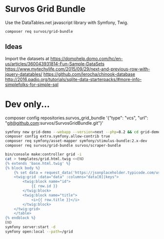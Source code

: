 # Survos Grid Bundle

Use the DataTables.net javascript library with Symfony, Twig.



```bash
composer req survos/grid-bundle
```

## 

## Ideas

Import the datasets at https://domohelp.domo.com/hc/en-us/articles/360043931814-Fun-Sample-DataSets
https://www.mytechylife.com/2015/09/29/next-and-previous-row-with-jquery-datatables/
https://github.com/lerocha/chinook-database
http://2016.padjo.org/tutorials/sqlite-data-starterpacks/#more-info-simplefolks-for-simple-sql

# Dev only...

composer config repositories.survos_grid_bundle '{"type": "vcs", "url": "git@github.com:survos/SurvosGridBundle.git"}'

```bash
symfony new grid-demo --webapp --version=next --php=8.2 && cd grid-demo
composer config extra.symfony.allow-contrib true
composer req symfony/asset-mapper symfony/stimulus-bundle:2.x-dev
composer req survos/grid-bundle survos/scraper-bundle

bin/console make:controller grid -i
cat > templates/grid.html.twig <<END
{% extends 'base.html.twig' %}
{% block body %}
    {% set data = request_data('https://jsonplaceholder.typicode.com/users') %}
    <twig:grid :data="data" :columns="data[0]|keys">
        <twig:block name="id">
            {{ row.id }}
        </twig:block>
        <twig:block name="title">
            <i>{{ row.title }}</i>
        </twig:block>
    </twig:grid>
    </table>
{% endblock %}
END
symfony server:start -d
symfony open:local --path=/grid
```

